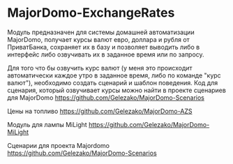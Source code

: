 # MajorDomo-ExchangeRates

Модуль предназначен для системы домашней автоматизации MajorDomo, получает курсы валют евро, доллара и рубля от ПриватБанка, сохраняет их в базу и позволяет выводить либо в интерфейс либо озвучивать их в заданное время или по запросу.

Для того что бы озвучить курс валют (у меня это происходит автоматически каждое утро в заданное время, либо по команде "курс валют"), необходимо создать сценарий и шаблон поведения. Код для сценария, который озвучивает курсы можно найти в проекте сценариев для MajorDomo https://github.com/Gelezako/MajorDomo-Scenarios


Цены на топливо
https://github.com/Gelezako/MajorDomo-AZS

Модуль для лампы MiLight
https://github.com/Gelezako/MajorDomo-MiLight

Сценарии для проекта Majordomo
https://github.com/Gelezako/MajorDomo-Scenarios
